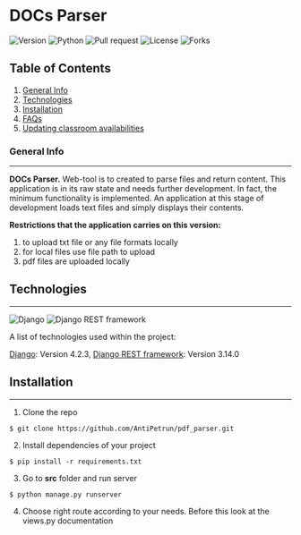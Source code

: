 # DOCs Parser

![Version](https://img.shields.io/pypi/v/1)
![Python](https://img.shields.io/pypi/pyversions/django) 
![Pull request](https://img.shields.io/github/issues-pr/AntiPetrun/pdf_parser)
![License](https://img.shields.io/github/license/AntiPetrun/pdf_parser)
![Forks](https://img.shields.io/github/forks/AntiPetrun/pdf_parser?style=social)

## Table of Contents
1. [General Info](#general-info)
2. [Technologies](#technologies)
3. [Installation](#installation)
4. [FAQs](#faqs)
5. [Updating classroom availabilities](#Updating-classroom-availabilities)

### General Info
***
**DOCs Parser.** 
Web-tool is to created to parse files and return content. This application is in its raw
state and needs further development. In fact, the minimum functionality is implemented. 
An application at this stage of development loads text files and simply displays their 
contents. 

**Restrictions that the application carries on this version:**
1. to upload txt file or any file formats locally
2. for local files use file path to upload
3. pdf files are uploaded locally

## Technologies
***
![Django](https://img.shields.io/pypi/v/django?label=django)
![Django REST framework](https://img.shields.io/pypi/v/djangorestframework?label=djangorestframework)

A list of technologies used within the project:

[Django](https://www.djangoproject.com/): Version 4.2.3, 
[Django REST framework](https://www.django-rest-framework.org/): Version 3.14.0

## Installation
***
1. Clone the repo 
```
$ git clone https://github.com/AntiPetrun/pdf_parser.git
```
2. Install dependencies of your project
```
$ pip install -r requirements.txt
```
3. Go to **src** folder and run server
```
$ python manage.py runserver
```
4. Choose right route according to your needs. Before this look at the views.py
documentation